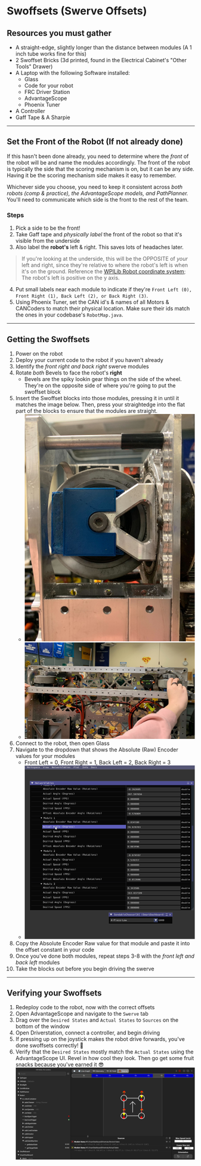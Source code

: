 # Swoffsets (Swerve Offsets)

## Resources you must gather
- A straight-edge, slightly longer than the distance between modules (A 1 inch tube works fine for this)
- 2 Swoffset Bricks (3d printed, found in the Electrical Cabinet's "Other Tools" Drawer)
- A Laptop with the following Software installed:
    - Glass
    - Code for your robot
    - FRC Driver Station
    - AdvantageScope
    - Phoenix Tuner
- A Controller
- Gaff Tape & A Sharpie

---
## Set the Front of the Robot (If not already done)
If this hasn't been done already, you need to determine where the *front* of the robot will be and name the modules accordingly.
The front of the robot is typically the side that the scoring mechanism is on, but it can be any side. Having it be the scoring mechanism side makes it easy to remember. 

Whichever side you choose, you need to keep it consistent across *both robots (comp & practice), the AdvantageScope models, and PathPlanner.* You'll need to communicate which side is the front to the rest of the team.

### Steps
1. Pick a side to be the front!
2. Take Gaff tape and *physically label* the front of the robot so that it's visible from the underside
3. Also label the **robot's** left & right. This saves lots of headaches later. 
> If you're looking at the underside, this will be the OPPOSITE of *your* left and right, since they're relative to where the robot's left is when it's on the ground. Reference the [WPILib Robot coordinate system](https://docs.limelightvision.io/docs/docs-limelight/getting-started/FRC/networking#set-ip-address); The robot's left is positive on the y axis. 
4. Put small labels near each module to indicate if they're `Front Left (0), Front Right (1), Back Left (2), or Back Right (3)`. 
5. Using Phoenix Tuner, set the CAN id's & names of all Motors & CANCoders to match their physical location. Make sure their ids match the ones in your codebase's `RobotMap.java`.

---
## Getting the Swoffsets
1. Power on the robot
2. Deploy your current code to the robot if you haven't already
3. Identify the *front right and back right* swerve modules
4. Rotate *both* Bevels to face the robot's **right**
    - Bevels are the spiky lookin gear things on the side of the wheel. They're on the opposite side of where you're going to put the swoffset block
5. Insert the Swoffset blocks into those modules, pressing it in until it matches the image below. Then, press your straightedge into the flat part of the blocks to ensure that the modules are straight.
    - ![Swoffset Blocks](../.images/Software/Swoffsets/IMG_8986.jpg)
    - ![Straightedge](../.images/Software/Swoffsets/IMG_8987.jpg)
6. Connect to the robot, then open Glass
7. Navigate to the dropdown that shows the Absolute (Raw) Encoder values for your modules
    - Front Left = 0, Front Right = 1, Back Left = 2, Back Right = 3
    - ![Glass](../.images/Software/Swoffsets/glass_eu4L6ovWEM.png)
8. Copy the Absolute Encoder Raw value for that module and paste it into the offset constant in your code
9. Once you've done both modules, repeat steps 3-8 with the *front left and back left* modules
10. Take the blocks out before you begin driving the swerve

---
## Verifying your Swoffsets
1. Redeploy code to the robot, now with the correct offsets
2. Open AdvantageScope and navigate to the `Swerve` tab
3. Drag over the `Desired States` and `Actual States` to `Sources` on the bottom of the window 
4. Open Driverstation, connect a controller, and begin driving
5. If pressing up on the joystick makes the robot drive forwards, you've done swoffsets correctly! 🎉
6. Verify that the `Desired States` mostly match the `Actual States` using the AdvantageScope UI. Revel in how cool they look. Then go get some fruit snacks because you've earned it 😎
![AdvantageScope](../.images/Software/Swoffsets/AdvantageScope_(WPILib)_HAoyjhRLd6.png)
